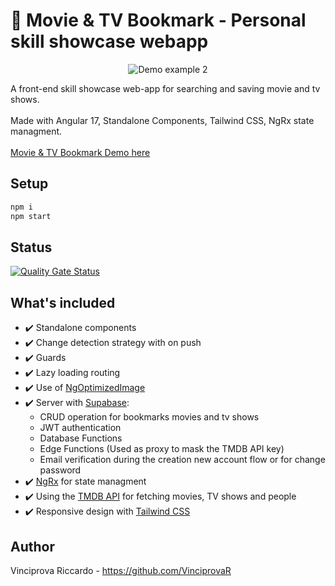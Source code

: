# 🎥 Movie &amp; TV Bookmark - Personal skill showcase webapp
  <p align="center">
    <img src="https://i.giphy.com/media/v1.Y2lkPTc5MGI3NjExandveDc5dmpocXJsM29jeWowbHlwNjZvemcxM2Q3Ym5leHlocXo2NiZlcD12MV9pbnRlcm5hbF9naWZfYnlfaWQmY3Q9Zw/3txI8mrj4nQFIzTzx7/giphy-downsized-large.gif" alt="Demo example 2"/> 


  </p>
  <p>
    A front-end skill showcase web-app for searching and saving movie and tv shows.
    <br>
    <br>
    Made with Angular 17, Standalone Components, Tailwind CSS, NgRx state managment. 
    <br>
    <br>
    <a href="https://movie-tv-bookmark.netlify.app/">Movie &amp; TV Bookmark Demo here</a>
  </p>


## Setup

```bash
npm i
npm start
```

## Status

[![Quality Gate Status](https://sonarcloud.io/api/project_badges/measure?project=VinciprovaR_movie-tv-bookmark&metric=alert_status)](https://sonarcloud.io/summary/new_code?id=VinciprovaR_movie-tv-bookmark)


## What's included

- ✔️ Standalone components
- ✔️ Change detection strategy with on push 
- ✔️ Guards
- ✔️ Lazy loading routing
- ✔️ Use of [NgOptimizedImage](https://angular.io/guide/image-directive)
- ✔️ Server with <a href="https://supabase.com/" target="_blank">Supabase</a>:  
    - CRUD operation for bookmarks movies and tv shows
    - JWT authentication
    - Database Functions
    - Edge Functions (Used as proxy to mask the TMDB API key)
    - Email verification during the creation new account flow or for change password
- ✔️ <a href="https://ngrx.io/" target="_blank">NgRx</a> for state managment
- ✔️ Using the <a href="https://developer.themoviedb.org/docs/getting-started" target="_blank">TMDB API</a> for fetching movies, TV shows and people 
- ✔️ Responsive design with <a href="https://tailwindcss.com/" target="_blank">Tailwind CSS</a>


## Author

Vinciprova Riccardo - https://github.com/VinciprovaR
